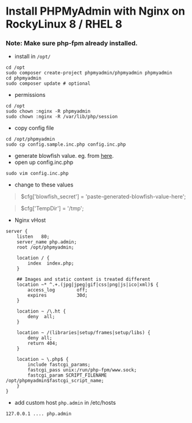 # Install PHPMyAdmin with Nginx on RockyLinux 8 / RHEL 8
### **Note**: Make sure php-fpm already installed.
- install in `/opt/`
```
cd /opt
sudo composer create-project phpmyadmin/phpmyadmin phpmyadmin
cd phpmyadmin
sudo composer update # optional
```
- permissions
```
cd /opt
sudo chown :nginx -R phpmyadmin
sudo chown :nginx -R /var/lib/php/session
```
- copy config file
```
cd /opt/phpmyadmin
sudo cp config.sample.inc.php config.inc.php
```
- generate blowfish value. eg. from [here](https://phpsolved.com/phpmyadmin-blowfish-secret-generator/).
- open up config.inc.php
```
sudo vim config.inc.php
```
- change to these values
> $cfg['blowfish_secret'] = 'paste-generated-blowfish-value-here';

> $cfg['TempDir'] = '/tmp';

- Nginx vHost
```
server {
	listen   80;
	server_name php.admin;
	root /opt/phpmyadmin;

	location / {
		index  index.php;
	}

	## Images and static content is treated different
	location ~* ^.+.(jpg|jpeg|gif|css|png|js|ico|xml)$ {
		access_log        off;
		expires           30d;
	}

	location ~ /\.ht {
		deny  all;
	}

	location ~ /(libraries|setup/frames|setup/libs) {
		deny all;
		return 404;
	}

	location ~ \.php$ {
		include fastcgi_params;
		fastcgi_pass unix:/run/php-fpm/www.sock;
		fastcgi_param SCRIPT_FILENAME /opt/phpmyadmin$fastcgi_script_name;
	}
}
```
- add custom host `php.admin` in /etc/hosts
```
127.0.0.1 .... php.admin
```
